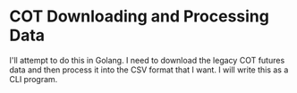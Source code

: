 # COT Downloading and Processing Data

I'll attempt to do this in Golang. I need to download the legacy
COT futures data and then process it into the CSV format that I want.
I will write this as a CLI program.
